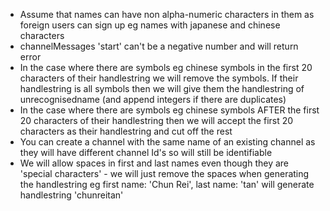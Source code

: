 * Assume that names can have non alpha-numeric characters in them as foreign users can sign up eg names with japanese and chinese characters
* channelMessages 'start' can't be a negative number and will return error
* In the case where there are symbols eg chinese symbols in the first 20 characters of their handlestring we will remove the symbols. If their handlestring is all symbols then we will give them the handlestring of unrecognisedname (and append integers if there are duplicates)
* In the case where there are symbols eg chinese symbols AFTER the first 20 characters of their handlestring then we will accept the first 20 characters as their handlestring and cut off the rest 
* You can create a channel with the same name of an existing channel as they will have different channel Id's so will still be identifiable
* We will allow spaces in first and last names even though they are 'special characters' - we will just remove the spaces when generating the handlestring eg first name: 'Chun Rei', last name: 'tan' will generate handlestring 'chunreitan' 